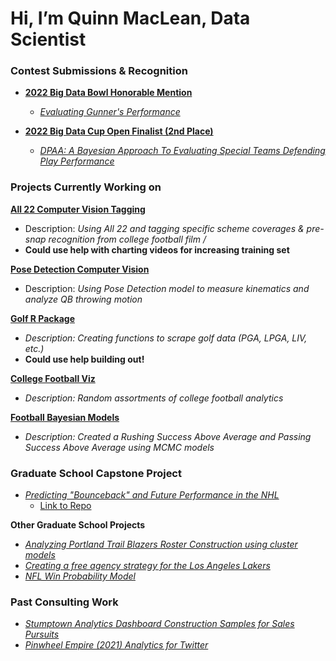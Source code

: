 # Hi, I’m Quinn MacLean, Data Scientist

### Contest Submissions & Recognition
- [**2022 Big Data Bowl Honorable Mention**](https://nflcommunications.com/Pages/FINALISTS-NAMED-FOR-FOURTH-ANNUAL-NFL-BIG-DATA-BOWL-POWERED-BY-AWS.aspx)
    - [*Evaluating Gunner's Performance*](https://github.com/qmaclean/BDB_22)

- [**2022 Big Data Cup Open Finalist (2nd Place)**](https://www.rotman.utoronto.ca/FacultyAndResearch/EducationCentres/TDMDAL/Events/BigDataCup071522)
    - [*DPAA: A Bayesian Approach To Evaluating Special Teams Defending Play Performance*](https://github.com/qmaclean/BDC22)

### Projects Currently Working on
[**All 22 Computer Vision Tagging**](https://github.com/qmaclean/all22_computer_vision)
- Description: *Using All 22 and tagging specific scheme coverages & pre-snap recognition from college football film /*
- **Could use help with charting videos for increasing training set**

[**Pose Detection Computer Vision**](https://github.com/qmaclean/football_computer_vision)
- Description: *Using Pose Detection model to measure kinematics and analyze QB throwing motion*

[**Golf R Package**](https://github.com/qmaclean/golfR)
- *Description: Creating functions to scrape golf data (PGA, LPGA, LIV, etc.)*
- **Could use help building out!**

[**College Football Viz**](https://github.com/qmaclean/CFB_Analytics)
- *Description: Random assortments of college football analytics*

[**Football Bayesian Models**](https://github.com/qmaclean/football_bayesian)
- *Description: Created a Rushing Success Above Average and Passing Success Above Average using MCMC models*

### Graduate School Capstone Project
- [*Predicting "Bounceback" and Future Performance in the NHL*](https://arch.library.northwestern.edu/concern/parent/ks65hc477/file_sets/qf85nb595)
    - [Link to Repo](https://github.com/qmaclean/NHL-WAR-Delta-Model)

**Other Graduate School Projects**
- [*Analyzing Portland Trail Blazers Roster Construction using cluster models*](https://github.com/qmaclean/PDX_Blazers_Analysis)
- [*Creating a free agency strategy for the Los Angeles Lakers*](https://github.com/qmaclean/NBA_model)
- [*NFL Win Probability Model*](https://github.com/qmaclean/NFL_WP_Analysis)

### Past Consulting Work
- [*Stumptown Analytics Dashboard Construction Samples for Sales Pursuits*](https://github.com/qmaclean/Stumpdown-Sample-Dashboards)
- [*Pinwheel Empire (2021) Analytics for Twitter*](https://github.com/qmaclean/PinWheelEmpire_Blazers)



<!---
qmaclean/qmaclean is a ✨ special ✨ repository because its `README.md` (this file) appears on your GitHub profile.
You can click the Preview link to take a look at your changes.
--->
